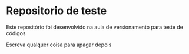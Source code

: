 # Repositorio de teste 


Este repositório foi desenvolvido na aula de versionamento para teste de códigos

Escreva qualquer coisa para apagar depois
